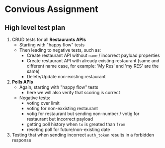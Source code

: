 # Convious Assignment

## High level test plan

1. CRUD tests for all **Restaurants APIs**
   - Starting with "happy flow" tests
   - Then leading to negative tests, such as:
     - Create restaurant API without `name` / incorrect payload properties
     - Create restaurant API with already existing restaurant (same and different name case, for example: 'My Res' and 'my RES' are the same)
     - Delete/Update non-existing restaurant
2. **Polls APIs**
   - Again, starting with "happy flow" tests
     - here we will also verify that scoring is correct
   - Negative tests:
     - voting over limit
     - voting for non-exxisting restaurant
     - votig for restaurant but sending non-number / votig for restaurant but incorrect payload
     - getting poll history when `to` is greated than `from`
     - reseting poll for future/non-existing date
3. Testing that when sending incorrect `auth_token` results in a forbidden response
